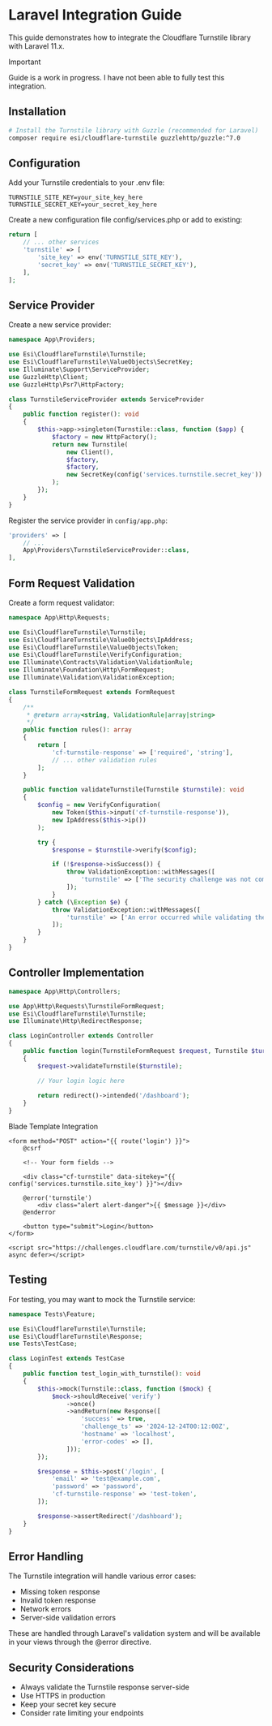 # Laravel Integration Guide

This guide demonstrates how to integrate the Cloudflare Turnstile library with Laravel 11.x.

> [!IMPORTANT]
> Guide is a work in progress. I have not been able to fully test this integration.

## Installation

```bash
# Install the Turnstile library with Guzzle (recommended for Laravel)
composer require esi/cloudflare-turnstile guzzlehttp/guzzle:^7.0
```

## Configuration

Add your Turnstile credentials to your .env file:
```env
TURNSTILE_SITE_KEY=your_site_key_here
TURNSTILE_SECRET_KEY=your_secret_key_here
```

Create a new configuration file config/services.php or add to existing:
```php
return [
    // ... other services
    'turnstile' => [
        'site_key' => env('TURNSTILE_SITE_KEY'),
        'secret_key' => env('TURNSTILE_SECRET_KEY'),
    ],
];
```

## Service Provider

Create a new service provider:

```php
namespace App\Providers;

use Esi\CloudflareTurnstile\Turnstile;
use Esi\CloudflareTurnstile\ValueObjects\SecretKey;
use Illuminate\Support\ServiceProvider;
use GuzzleHttp\Client;
use GuzzleHttp\Psr7\HttpFactory;

class TurnstileServiceProvider extends ServiceProvider
{
    public function register(): void
    {
        $this->app->singleton(Turnstile::class, function ($app) {
            $factory = new HttpFactory();
            return new Turnstile(
                new Client(),
                $factory,
                $factory,
                new SecretKey(config('services.turnstile.secret_key'))
            );
        });
    }
}
```

Register the service provider in `config/app.php`:
```php
'providers' => [
    // ...
    App\Providers\TurnstileServiceProvider::class,
],
```

## Form Request Validation

Create a form request validator:

```php
namespace App\Http\Requests;

use Esi\CloudflareTurnstile\Turnstile;
use Esi\CloudflareTurnstile\ValueObjects\IpAddress;
use Esi\CloudflareTurnstile\ValueObjects\Token;
use Esi\CloudflareTurnstile\VerifyConfiguration;
use Illuminate\Contracts\Validation\ValidationRule;
use Illuminate\Foundation\Http\FormRequest;
use Illuminate\Validation\ValidationException;

class TurnstileFormRequest extends FormRequest
{
    /**
     * @return array<string, ValidationRule|array|string>
     */
    public function rules(): array
    {
        return [
            'cf-turnstile-response' => ['required', 'string'],
            // ... other validation rules
        ];
    }

    public function validateTurnstile(Turnstile $turnstile): void
    {
        $config = new VerifyConfiguration(
            new Token($this->input('cf-turnstile-response')),
            new IpAddress($this->ip())
        );

        try {
            $response = $turnstile->verify($config);

            if (!$response->isSuccess()) {
                throw ValidationException::withMessages([
                    'turnstile' => ['The security challenge was not completed successfully.']
                ]);
            }
        } catch (\Exception $e) {
            throw ValidationException::withMessages([
                'turnstile' => ['An error occurred while validating the security challenge.']
            ]);
        }
    }
}
```

## Controller Implementation

```php
namespace App\Http\Controllers;

use App\Http\Requests\TurnstileFormRequest;
use Esi\CloudflareTurnstile\Turnstile;
use Illuminate\Http\RedirectResponse;

class LoginController extends Controller
{
    public function login(TurnstileFormRequest $request, Turnstile $turnstile): RedirectResponse
    {
        $request->validateTurnstile($turnstile);

        // Your login logic here
        
        return redirect()->intended('/dashboard');
    }
}
```

Blade Template Integration

```blade
<form method="POST" action="{{ route('login') }}">
    @csrf
    
    <!-- Your form fields -->
    
    <div class="cf-turnstile" data-sitekey="{{ config('services.turnstile.site_key') }}"></div>
    
    @error('turnstile')
        <div class="alert alert-danger">{{ $message }}</div>
    @enderror
    
    <button type="submit">Login</button>
</form>

<script src="https://challenges.cloudflare.com/turnstile/v0/api.js" async defer></script>
```

## Testing

For testing, you may want to mock the Turnstile service:

```php
namespace Tests\Feature;

use Esi\CloudflareTurnstile\Turnstile;
use Esi\CloudflareTurnstile\Response;
use Tests\TestCase;

class LoginTest extends TestCase
{
    public function test_login_with_turnstile(): void
    {
        $this->mock(Turnstile::class, function ($mock) {
            $mock->shouldReceive('verify')
                ->once()
                ->andReturn(new Response([
                    'success' => true,
                    'challenge_ts' => '2024-12-24T00:12:00Z',
                    'hostname' => 'localhost',
                    'error-codes' => [],
                ]));
        });

        $response = $this->post('/login', [
            'email' => 'test@example.com',
            'password' => 'password',
            'cf-turnstile-response' => 'test-token',
        ]);

        $response->assertRedirect('/dashboard');
    }
}
```

## Error Handling

The Turnstile integration will handle various error cases:

 * Missing token response
 * Invalid token response
 * Network errors
 * Server-side validation errors

These are handled through Laravel's validation system and will be available in your views through the @error directive.

## Security Considerations

* Always validate the Turnstile response server-side
* Use HTTPS in production
* Keep your secret key secure
* Consider rate limiting your endpoints
